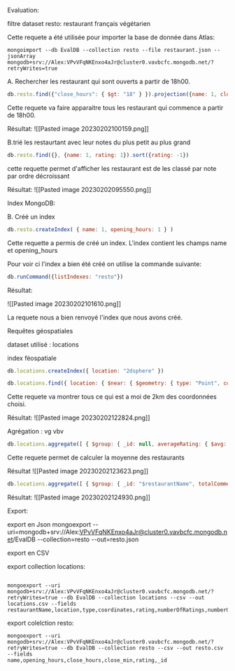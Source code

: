 
Evaluation:

filtre dataset resto: restaurant français végétarien

Cette requete a été utilisée pour importer la base de donnée dans Atlas:

```
mongoimport --db EvalDB --collection resto --file restaurant.json --jsonArray mongodb+srv://Alex:VPvVFqNKEnxo4aJr@cluster0.vavbcfc.mongodb.net/?retryWrites=true
```

A. Rechercher les restaurant qui sont ouverts a partir de 18h00.

```js
db.resto.find({"close_hours": { $gt: "18" } }).projection({name: 1, close_hours: 1})
```

Cette requete va faire apparaitre tous les restaurant qui commence a partir de 18h00.

Résultat:
![[Pasted image 20230202100159.png]]

B.trié les restaurtant avec leur notes du plus petit au plus grand
```js
db.resto.find({}, {name: 1, rating: 1}).sort({rating: -1})
```

cette requette permet d'afficher les restaurant est de les classé par note par ordre décroissant

Résultat:
![[Pasted image 20230202095550.png]]

Index MongoDB:

B. Créé un index

```js
db.resto.createIndex( { name: 1, opening_hours: 1 } )
```

Cette requette a permis de créé un index. L'index contient les champs name et opening_hours

Pour voir ci l'index a bien été créé on utilise la commande suivante:
```js
db.runCommand({listIndexes: "resto"})
```

Résultat:

![[Pasted image 20230202101610.png]]

La requete nous a bien renvoyé l'index que nous avons créé.



Requêtes géospatiales


dataset utilisé : locations

index féospatiale
```js
db.locations.createIndex({ location: "2dsphere" })
```


```js
db.locations.find({ location: { $near: { $geometry: { type: "Point", coordinates: [48.865770, 2.341780] }, $maxDistance: 2000 } } })
```

Cette requete va montrer tous ce qui est a moi de 2km des coordonnées choisi.

Résultat:
![[Pasted image 20230202122824.png]]

Agrégation :
vg vbv
```js
db.locations.aggregate([ { $group: { _id: null, averageRating: { $avg: "$rating" } } } ])
```
Cette requete permet de calculer la moyenne des restaurants 

Résultat
![[Pasted image 20230202123623.png]]


```js
db.locations.aggregate([ { $group: { _id: "$restaurantName", totalComments: { $sum: "$numberOfComments" } } }, { $sort: { totalComments: -1 } }, { $limit: 1 } ])
```

Résultat:
![[Pasted image 20230202124930.png]]

Export:

export en Json
mongoexport --uri=mongodb+srv://Alex:VPvVFqNKEnxo4aJr@cluster0.vavbcfc.mongodb.net/EvalDB --collection=resto  --out=resto.json

export en CSV

export collection locations:
```

mongoexport --uri mongodb+srv://Alex:VPvVFqNKEnxo4aJr@cluster0.vavbcfc.mongodb.net/?retryWrites=true --db EvalDB --collection locations --csv --out locations.csv --fields restaurantName,location,type,coordinates,rating,numberOfRatings,numberOfComments

```


export colelction resto:
```
mongoexport --uri mongodb+srv://Alex:VPvVFqNKEnxo4aJr@cluster0.vavbcfc.mongodb.net/?retryWrites=true --db EvalDB --collection resto --csv --out resto.csv --fields   
name,opening_hours,close_hours,close_min,rating,_id
```



